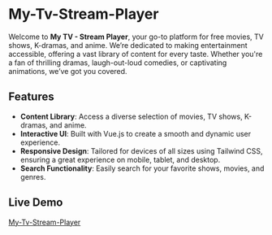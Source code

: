 # My-Tv-Stream-Player

Welcome to **My TV - Stream Player**, your go-to platform for free movies, TV shows, K-dramas, and anime. We’re dedicated to making entertainment accessible, offering a vast library of content for every taste. Whether you're a fan of thrilling dramas, laugh-out-loud comedies, or captivating animations, we’ve got you covered.

## Features

- **Content Library**: Access a diverse selection of movies, TV shows, K-dramas, and anime.
- **Interactive UI**: Built with Vue.js to create a smooth and dynamic user experience.
- **Responsive Design**: Tailored for devices of all sizes using Tailwind CSS, ensuring a great experience on mobile, tablet, and desktop.
- **Search Functionality**: Easily search for your favorite shows, movies, and genres.

## Live Demo

[My-Tv-Stream-Player](https://mytv-736f8.web.app/)
